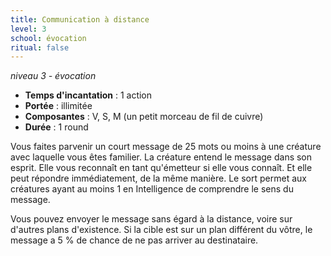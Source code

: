 ```yaml
---
title: Communication à distance
level: 3
school: évocation
ritual: false
---
```

*niveau 3 - évocation*

- **Temps d'incantation** : 1 action
- **Portée** : illimitée
- **Composantes** : V, S, M (un petit morceau de fil de cuivre)
- **Durée** : 1 round

Vous faites parvenir un court message de 25 mots ou moins à une créature avec laquelle vous êtes familier. La créature entend le message dans son esprit. Elle vous reconnaît en tant qu'émetteur si elle vous connaît. Et elle peut répondre immédiatement, de la même manière. Le sort permet aux créatures ayant au moins 1 en Intelligence de comprendre le sens du message.

Vous pouvez envoyer le message sans égard à la distance, voire sur d'autres plans d'existence. Si la cible est sur un plan différent du vôtre, le message a 5 % de chance de ne pas arriver au destinataire.